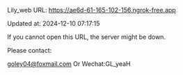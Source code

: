 Lily_web URL: https://ae6d-61-165-102-156.ngrok-free.app

Updated at: 2024-12-10 07:17:15

If you cannot open this URL, the server might be down.

Please contact: 

goley04@foxmail.com Or Wechat:GL_yeaH